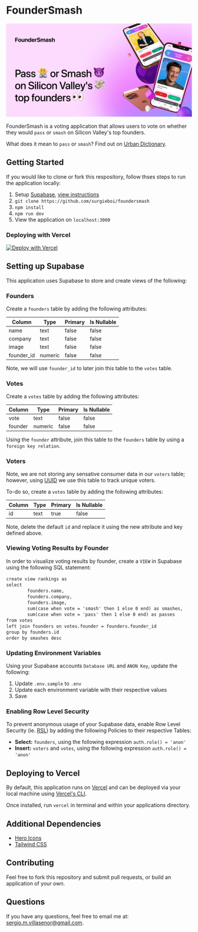 # FounderSmash

![FounderSmash](foundersmash-github-social-image.jpg)

FounderSmash is a voting application that allows users to vote on whether they would `pass` or `smash` on Silicon Valley's top founders.

What does it mean to `pass` or `smash`? Find out on [Urban Dictionary](https://www.urbandictionary.com/define.php?term=Smash%20or%20pass).


## Getting Started

If you would like to clone or fork this respository, follow thses steps to run the application locally:

1. Setup [Supabase](https://supabase.com/), [view instructions](#setting-up-supabase)
2. `git clone https://github.com/surgieboi/foundersmash` 
3. `npm install`
4. `npm run dev`
5. View the application on `localhost:3000`

### Deploying with Vercel

<a href="https://vercel.com/new/clone?repository-url=https%3A%2F%2Fgithub.com%2Fsurgieboi%2Ffoundersmash&env=NEXT_PUBLIC_SUPABASE_URL,NEXT_PUBLIC_SUPABASE_ANON_KEY"><img src="https://vercel.com/button" alt="Deploy with Vercel"/></a>

## Setting up Supabase

This application uses Supabase to store and create views of the following:

### Founders

Create a `founders` table by adding the following attributes:

| Column        | Type           | Primary  | Is Nullable  |
| ------------- |-------------| -----| -----|
| name      | text | false | false |
| company      | text | false | false |
| image      | text | false | false |
| founder_id      | numeric | false | false |

Note, we will use `founder_id` to later join this table to the `votes` table.

### Votes

Create a `votes` table by adding the following attributes:

| Column        | Type           | Primary  | Is Nullable  |
| ------------- |-------------| -----| -----|
| vote      | text | false | false |
| founder      | numeric | false | false |

Using the `founder` attribute, join this table to the `founders` table by using a `foreign key relation`. 

### Voters

Note, we are not storing any sensative consumer data in our `voters` table; however, using [UUID](https://www.npmjs.com/package/uuid) we use this table to track unique voters.

To-do so, create a `votes` table by adding the following attributes:

| Column        | Type           | Primary  | Is Nullable  |
| ------------- |-------------| -----| -----|
| id      | text | true | false |

Note, delete the default `id` and replace it using the new attribute and key defined above.

### Viewing Voting Results by Founder

In order to visualize voting results by founder, create a `VIEW` in Supabase using the following SQL statement:

```
create view rankings as
select
        founders.name,
        founders.company,
        founders.image,
        sum(case when vote = 'smash' then 1 else 0 end) as smashes,
        sum(case when vote = 'pass' then 1 else 0 end) as passes
from votes
left join founders on votes.founder = founders.founder_id
group by founders.id
order by smashes desc 
```

### Updating Environment Variables

Using your Supabase accounts `Database URL` and `ANON Key`, update the following:

1. Update `.env.sample` to `.env`
2. Update each environment variable with their respective values
3. Save

### Enabling Row Level Security

To prevent anonymous usage of your Supabase data, enable Row Level Security (ie. [RSL](https://supabase.com/docs/guides/auth/row-level-security#allow-read-access)) by adding the following Policies to their respective Tables:

- **Select:** `founders`, using the following expression `auth.role() = 'anon'`
- **Insert:** `voters` and `votes`, using the following expression `auth.role() = 'anon'`

## Deploying to Vercel

By default, this application runs on [Vercel](https://vercel.com/) and can be deployed via your local machine using [Vercel's CLI](https://vercel.com/docs/cli).

Once installed, run `vercel` in terminal and within your applications directory.

## Additional Dependencies

- [Hero Icons](https://heroicons.com/)
- [Tailwind CSS](https://tailwindui.com/)

## Contributing

Feel free to fork this repository and submit pull requests, or build an application of your own. 

## Questions

If you have any questions, feel free to email me at: [sergio.m.villasenor@gmail.com](mailto:sergio.m.villasenor@gmail.com).
